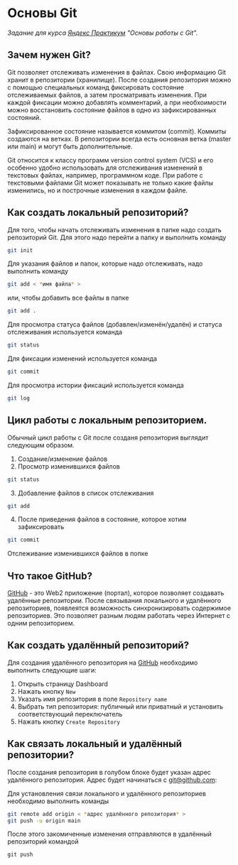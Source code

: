 # Основы Git
*Задание для курса [Яндекс Практикум](https://practicum.yandex.ru/) "Основы работы с Git".*
## Зачем нужен Git?
Git позволяет отслеживать изменения в файлах. Свою информацию Git хранит в репозитории (хранилище).
После создания репозитория можно с помощью специальных команд фиксировать состояние отслеживаемых файлов, а затем просматривать изменения. При каждой фиксации можно добавлять комментарий, а при необхоимости можно восстановить состояние файлов в одно из зафиксированных состояний.

Зафиксированное состояние называется коммитом (commit). Коммиты создаются на ветках. В репозитории всегда есть основная ветка (master или main) и могут быть дополнительные.

Git относится к классу программ version control system (VCS) и его особенно удобно использовать для отслеживания изменений в текстовых файлах, например, программном коде. При работе с текстовыми файлами Git может показывать не только какие файлы изменились, но и построчные изменения в каждом файле.
## Как создать локальный репозиторий?
Для того, чтобы начать отслеживать изменения в папке надо создать репозиторий Git. Для этого надо перейти а папку и выполнить команду
``` bash
git init
```
Для указания файлов и папок, которые надо отслеживать, надо выполнить команду
``` bash
git add < *имя файла* >
```
или, чтобы добавить все файлы в папке
``` bash
git add .
```
Для просмотра статуса файлов (добавлен/изменён/удалён) и статуса отслеживания используется команда
``` bash
git status
```
Для фиксации изменений используется команда
``` bash
git commit
```
Для просмотра истории фиксаций используется команда
```bash
git log
```
## Цикл работы с локальным репозиторием.
Обычный цикл работы с Git после созданя репозитория выглядит следующим образом.
1. Создание/изменение файлов
2. Просмотр изменившихся файлов
``` bash
git status
```
3. Добавление файлов в список отслеживания
``` bash
git add 
```
4. После приведения файлов в состояние, которое хотим зафиксировать
``` bash
git commit
```
Отслеживание изменившихся файлов в попке
## Что такое GitHub?
[GitHub](https://github.com/) - это Web2 приложение (портал), которое позволяет создавать удалённые репозитории. 
После связывания локального и удалённого репозиториев, появлеятся возможность синхронизировать содержимое репозиториев. Это позволяет разным людям работать через Интернет с одним репозиторием. 
## Как создать удалённый репозиторий?
Для создания удалённого репозитория на [GitHub](https://github.com/) необходимо выполнить следующие шаги:
1. Открыть страницу Dashboard
2. Нажать кнопку `New`
3. Указать имя репозитория в поле `Repository name`
4. Выбрать тип репозитория: публичный или приватный и установить соответствующий переключатель
5. Нажать кнопку `Create Repository`
## Как связать локальный и удалённый репозитории?
После создания репозитория в голубом блоке будет указан адрес удалённого репозитория. Адрес будет начинаться с git@github.com:

Для установления связи локального и удалённого репозиториев необходимо выполнить команды
``` bash
git remote add origin < *адрес удалённого репозитория* >
git push -u origin main
```
После этого закомиченные изменения отправляются в удалённый репозиторий командой 
```
git push
```

